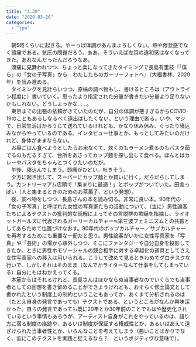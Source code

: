 ```yaml
---
title: "3.20"
date: "2020-03-26"
categories: 
  - "jpn"
---
```


　朝5時くらいに起きる。やーっぱ体調があんまよろしくない。熱や倦怠感でなく頭痛である。気圧の問題だろう。ああ、そういえば左耳の違和感はなくなってきた。あれなんだったんだろうなあ。  
　頭痛に見舞われつつ、ちょっと楽になってきたタイミングで長島有里枝『「僕ら」の「女の子写真」から　わたしたちのガーリーフォトへ』（大福書林、2020年）を読み進める。  
　タイミングを見計らいつつ、原稿の調べ物もし、書けるところは（アウトライン程度に）書いていく。思ったより指定された分量が書きたい分量より足りないかもしれない。どうしよっかな……。  
　東京までの出張の依頼がきていたのだが、自分の体調が悪すぎるからCOVID-19のこともあるしなるべく遠出はしたくない。という理由で断る。いや、マジで、日常生活はかろうじて送れているけれども、かなり休み休み、ぐったり寝込みながらやっているのである。インタビュー仕事とか、もっとしてみたいのだけれど、身体がままならない。  
　お昼ごはん食べようとしたらお米なくて、炊くのもラーメン煮るのもパスタ茹でるのもだるすぎて、台所をあさってカップ麺を探し出して食べる。ほんとはカレーやパスタをちゃんとつくりたいのだが。  
　午後、寝込んでしまう。頭痛がひどい。吐きそう。  
　夕方に起き出して、スーパーにカップ麺とか買いに行く。だらだらしてしまう。カントリーマアム店頭で「集まりに最適！」とポップがついていた。田舎っぽい（人と集まるときのためのお茶菓子、という発想）。  
　夜、調べ物をしつつ、長島さんの本を読み切る。非常に良い本。90年代の「女の子写真」と呼ばれた女性の写真家たちの活動について、（主に）男性論客たちによるテクストの批判的な読解によってその言説群の欺瞞を指摘し、ライオットガールズに代表されるガーリーカルチャー≒第三波フェミニズムとの共振としてあらためて位置づけなおす。90年代のポップカルチャー／サブカルチャーを再考するためにも重要な一冊だと思う。男性論客がいかに女性写真家を「写真」や「芸術」の場から疎外しつつ、そこにファンタジーや自分自身を投影してきたか。ときに男性ホモソーシャルの競合相手に対する卓越化の道具としてさえ女性写真家への移入は用いられる。こうして改めて見るときわめてグロテスクな行いで、しかしそれはそのまま（なんでかライターなんて仕事をしてしまっている）自分にもはねかえってくる。  
　本筋からはそれるけれど、長島さんはほかならぬ当事者なのでいくらでも当事者としての回想を書き留めることができようけれども、おそらく修士論文として書かれたという制度上の制約ということもあってか、あくまで分析されるのは（たとえ自身の発言であっても）テクストである、というところがなんか興味深かった。自らの発言であっても既に20年とか30年前のことでもはや歴史化されているという事情もあろうが、アーティスト自身がこれをやっているのは、語り方に宿る制度の痕跡や、あるいは制度が保証する権威性とか、あるいはあえて遠ざけられた当事者性とか、いろんなことを考えてしまう（悪いことばかりでなく、仮にこのテクストを実践と捉えるなら？　というポジティヴな意味で）。
